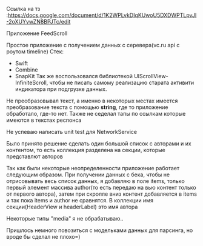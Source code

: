 
Ссылка на тз :https://docs.google.com/document/d/1K2WPLvkDIqKUwoU5DXDWPTLpvJI-2oXUYvwZN8BPJTc/edit

Приложение FeedScroll

Простое приложение с получением данных с серевера(vc.ru api с роутом timeline)
Стек:
- Swift
- Combine
- SnapKit
Так же воспользовался библиотекой UIScrollView-InfiniteScroll, чтобы не писать самому реализацию
старата активити индикатора при подгрузке данных.

Не преобразовывал текст, а именно в некоторых местах имеется преобразование текста с помощью
**string**, где то приложение обработало, где-то нет. Также не седелал тапы по ссылкам которые
имеются в текстах респонса

Не успеваю написать unit test для NetworkService

Было принято решение сделать один большой список с авторами и их контентом, то есть коллекция
разделена на секции, которые представлют авторов 

Так как были некоторые неопределенности приложение работает следующим образом. При получении
данных с бека, чтобы не отрисовывать весь список данных, я добавляю в поле items, только первый
элемент массива author(то есть передаю на вью контент только от первого автора), затем при скролле
вниз контент добавляется в items и так пока items и author не сравнятся. В коллекции имя секции(HeaderView и headerLabel) это имя автора

Некоторые типы "media" я не обрабатываю..

Пришлось немного повозиться с модельками данных для парсинга, но вроде бы сделал не плохо=)

